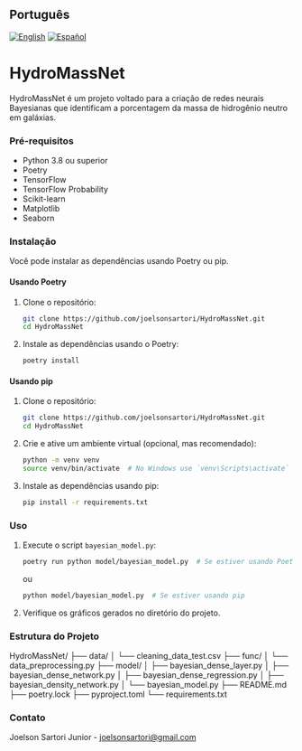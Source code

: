 ## Português

[![English](https://img.shields.io/badge/lang-English-blue)](README.md)
[![Español](https://img.shields.io/badge/lang-Español-red)](README.es.md)

# HydroMassNet

HydroMassNet é um projeto voltado para a criação de redes neurais Bayesianas que identificam a porcentagem da massa de hidrogênio neutro em galáxias.

### Pré-requisitos

- Python 3.8 ou superior
- Poetry
- TensorFlow
- TensorFlow Probability
- Scikit-learn
- Matplotlib
- Seaborn

### Instalação

Você pode instalar as dependências usando Poetry ou pip.

#### Usando Poetry

1. Clone o repositório:
    ```bash
    git clone https://github.com/joelsonsartori/HydroMassNet.git
    cd HydroMassNet
    ```

2. Instale as dependências usando o Poetry:
    ```bash
    poetry install
    ```

#### Usando pip

1. Clone o repositório:
    ```bash
    git clone https://github.com/joelsonsartori/HydroMassNet.git
    cd HydroMassNet
    ```

2. Crie e ative um ambiente virtual (opcional, mas recomendado):
    ```bash
    python -m venv venv
    source venv/bin/activate  # No Windows use `venv\Scripts\activate`
    ```

3. Instale as dependências usando pip:
    ```bash
    pip install -r requirements.txt
    ```

### Uso

1. Execute o script `bayesian_model.py`:
    ```bash
    poetry run python model/bayesian_model.py  # Se estiver usando Poetry
    ```

    ou

    ```bash
    python model/bayesian_model.py  # Se estiver usando pip
    ```

2. Verifique os gráficos gerados no diretório do projeto.

### Estrutura do Projeto

HydroMassNet/
├── data/
│ └── cleaning_data_test.csv
├── func/
│ └── data_preprocessing.py
├── model/
│ ├── bayesian_dense_layer.py
│ ├── bayesian_dense_network.py
│ ├── bayesian_dense_regression.py
│ ├── bayesian_density_network.py
│ └── bayesian_model.py
├── README.md
├── poetry.lock
├── pyproject.toml
└── requirements.txt


### Contato

Joelson Sartori Junior - [joelsonsartori@gmail.com](mailto:joelsonsartori@gmail.com)

